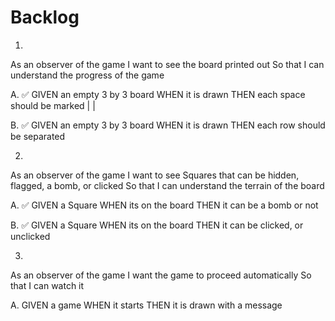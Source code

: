 # Backlog

1.

As an observer of the game
I want to see the board printed out
So that I can understand the progress of the game

A.
✅
GIVEN an empty 3 by 3 board
WHEN it is drawn
THEN each space should be marked | |

B.
✅
GIVEN an empty 3 by 3 board
WHEN it is drawn
THEN each row should be separated

2.

As an observer of the game
I want to see Squares that can be hidden, flagged, a bomb, or clicked
So that I can understand the terrain of the board

A.
✅
GIVEN a Square
WHEN its on the board
THEN it can be a bomb or not

B.
✅
GIVEN a Square
WHEN its on the board
THEN it can be clicked, or unclicked

3.

As an observer of the game
I want the game to proceed automatically
So that I can watch it

A.
GIVEN a game
WHEN it starts
THEN it is drawn with a message
